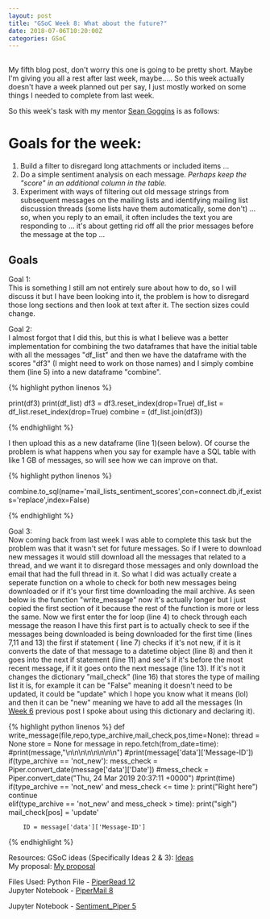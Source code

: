 ```yaml
---
layout: post
title: "GSoC Week 8: What about the future?"
date: 2018-07-06T10:20:00Z
categories: GSoC
---
```

<br>
My fifth blog post, don't worry this one is going to be pretty short. Maybe I'm giving you all a rest after last week, maybe..... So this week actually doesn't have a week planned out per say, I just mostly worked on some things I needed to complete from last week.

So this week's task with my mentor [Sean Goggins](http://www.seangoggins.net/) is as follows:

# Goals for the week:
1. Build a filter to disregard long attachments or included items ...
2. Do a simple sentiment analysis on each message.  *Perhaps keep the "score" in an additional column in the table.*
3. Experiment with ways of filtering out old message strings from subsequent messages on the mailing lists and identifying mailing list discussion threads (some lists have them automatically, some don't) ... so, when you reply to an email, it often includes the text  you are responding to ... it's about getting rid off all the prior messages before the message at the top ...


## Goals

Goal 1:<br>
This is something I still am not entirely sure about how to do, so I will discuss it but I have been looking into it, the problem is how to disregard those long sections and then look at text after it. The section sizes could change.


Goal 2:<br>
I almost forgot that I did this, but this is what I believe was a better implementation for combining the two dataframes that have the initial table with all the messages "df_list" and then we have the dataframe with the scores "df3" (I might need to work on those names) and I simply combine them (line 5) into a new dataframe "combine".

{% highlight python linenos %}

print(df3)
print(df_list)
df3 = df3.reset_index(drop=True)
df_list = df_list.reset_index(drop=True)
combine = (df_list.join(df3))

{% endhighlight %}

I then upload this as a new dataframe (line 1)(seen below). Of course the problem is what happens when you say for example have a SQL table with like 1 GB of messages, so will see how we can improve on that.

{% highlight python linenos %}

combine.to_sql(name='mail_lists_sentiment_scores',con=connect.db,if_exists='replace',index=False)

{% endhighlight %}

Goal 3:<br>
Now coming back from last week I was able to complete this task but the problem was that it wasn't set for future messages. So if I were to download new messages it would still download all the messages that related to a thread, and we want it to disregard those messages and only download the email that had the full thread in it. So what I did was actually create a seperate function on a whole to check for both new messages being downloaded or if it's your first time downloading the mail archive. As seen below is the function "write_message" now it's actually longer but I just copied the first section of it because the rest of the function is more or less the same. Now we first enter the for loop (line 4) to check through each message the reason I have this first part is to actually check to see if the messages being downloaded is being downloaded for the first time (lines 7,11 and 13) the first if statement ( line 7) checks if it's not new, if it is it converts the date of that message to a datetime object (line 8) and then it goes into the next if statement (line 11) and see's if it's before the most recent message, if it it goes onto the next message (line 13). If it's not it changes the dictionary "mail_check" (line 16) that stores the type of mailing list it is, for example it can be "False" meaning it doesn't need to be updated, it could be "update" which I hope you know what it means (lol) and then it can be "new" meaning we have to add all the messages (In [Week 6](http://127.0.0.1:4000/gsoc/2018/06/22/gsoc-Week-6.html) previous post I spoke about using this dictionary and declaring it).

{% highlight python linenos %}
def write_message(file,repo,type_archive,mail_check,pos,time=None):
    thread = None
    store = None
    for message in repo.fetch(from_date=time):
        #print(message,"\n\n\n\n\n\n\n\n")
        #print(message['data']['Message-ID'])
        if(type_archive == 'not_new'):
            mess_check = Piper.convert_date(message['data']['Date'])
            #mess_check = Piper.convert_date("Thu, 24 Mar 2019 20:37:11 +0000")
            #print(time)
        if(type_archive == 'not_new' and mess_check <= time ):
            print("Right here")
            continue            
        elif(type_archive == 'not_new' and mess_check > time):
            print("sigh")
            mail_check[pos] = 'update'
            
        ID = message['data']['Message-ID']

{% endhighlight %}






Resources:
GSoC ideas (Specifically Ideas 2 & 3): [Ideas](https://wiki.linuxfoundation.org/chaoss/gsoc-ideas)<br>
My proposal: [My proposal](https://github.com/kmn5409/chaoss-microtasks/blob/master/GSoC-2018-Keanu-Nichols-CHAOSS-proposal.pdf)


Files Used:
Python File - [PiperRead 12](https://github.com/kmn5409/GSoC_CHAOSS/blob/master/Augur/Perceval/PiperReader%2012.py#L149)<br>
Jupyter Notebook - [PiperMail 8](https://github.com/kmn5409/GSoC_CHAOSS/blob/master/Augur/Perceval/PiperMail%208.ipynb)

Jupyter Notebook - [Sentiment_Piper 5](https://github.com/kmn5409/GSoC_CHAOSS/blob/master/Augur/Perceval/NLP/Sentiment_Piper%205.ipynb)




